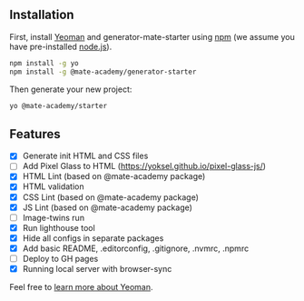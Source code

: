 ## Installation

First, install [Yeoman](http://yeoman.io) and generator-mate-starter using [npm](https://www.npmjs.com/) (we assume you have pre-installed [node.js](https://nodejs.org/)).

```bash
npm install -g yo
npm install -g @mate-academy/generator-starter
```

Then generate your new project:

```bash
yo @mate-academy/starter
```

## Features
  - [x]  Generate init HTML and CSS files
  - [ ]  Add Pixel Glass to HTML (https://yoksel.github.io/pixel-glass-js/)
  - [x]  HTML Lint (based on @mate-academy package)
  - [x]  HTML validation 
  - [x]  CSS Lint (based on @mate-academy package)
  - [x]  JS Lint (based on @mate-academy package)
  - [ ]  Image-twins run
  - [x]  Run lighthouse tool
  - [x]  Hide all configs in separate packages
  - [x]  Add basic README, .editorconfig, .gitignore, .nvmrc, .npmrc
  - [ ]  Deploy to GH pages
  - [x]  Running local server with browser-sync

Feel free to [learn more about Yeoman](http://yeoman.io/).
